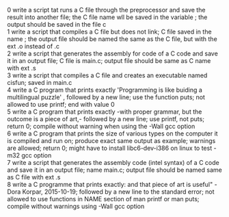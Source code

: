 0 write a script tat runs a C file through the preprocessor and save the result into another file; the C file name wll be saved in the variable ; the output should be saved in the file c  
1 write a script that compiles a C file but does not link; C file saved in the name ; the output file should be named the same as the C file, but with the ext .o instead of .c  
2 write a script that generates the assembly for code of a C code and save it in an output file; C file is main.c; output file should be same as C name with ext .s  
3 write a script that compiles a C file and creates an executable named cisfun; saved in main.c  
4 write a C program that prints exactly 'Programming is like buiding a multilingual puzzle' , followed by a new line; use the function puts; not allowed to use printf; end with value 0  
5 write a C program that prints exactly -with proper grammar, but the outcome is a piece of art,- followed by a new line; use printf, not puts; return 0; compile without warning when using the -Wall gcc option  
6 write a C program that prints the size of various types on the computer it is compiled and run on; produce exact same output as example; warnings are allowed; return 0; might have to install libc6-dev-i386 on linux to test -m32 gcc option  
7 write a script that generates the assembly code (intel syntax) of a C code and save it in an output file; name main.c; output file should be named same as C file with ext .s  
8 write a C programme that prints exactly: and that piece of art is useful" - Dora Korpar, 2015-10-19; followed by a new line to the standard error; not allowed to use functions in NAME section of man printf or man puts; compile without warnings using -Wall gcc option  
